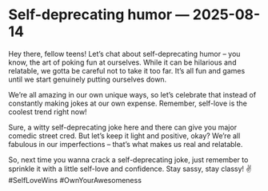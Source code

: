 # Self-deprecating humor — 2025-08-14

Hey there, fellow teens! Let’s chat about self-deprecating humor – you know, the art of poking fun at ourselves. While it can be hilarious and relatable, we gotta be careful not to take it too far. It’s all fun and games until we start genuinely putting ourselves down.

We’re all amazing in our own unique ways, so let’s celebrate that instead of constantly making jokes at our own expense. Remember, self-love is the coolest trend right now!

Sure, a witty self-deprecating joke here and there can give you major comedic street cred. But let’s keep it light and positive, okay? We’re all fabulous in our imperfections – that’s what makes us real and relatable.

So, next time you wanna crack a self-deprecating joke, just remember to sprinkle it with a little self-love and confidence. Stay sassy, stay classy! ✌️ #SelfLoveWins #OwnYourAwesomeness